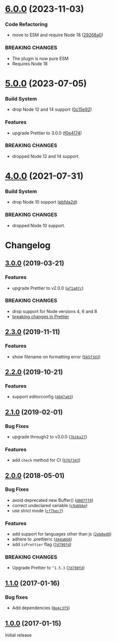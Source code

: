 # [6.0.0](https://github.com/thomasvantuycom/gulp-prettier/compare/v5.0.0...v6.0.0) (2023-11-03)


### Code Refactoring

* move to ESM and require Node 18 ([29268a0](https://github.com/thomasvantuycom/gulp-prettier/commit/29268a03955713828f36cb5a9fd8592d547f2d49))


### BREAKING CHANGES

* The plugin is now pure ESM
* Requires Node 18

# [5.0.0](https://github.com/TheDancingCode/gulp-prettier/compare/v4.0.0...v5.0.0) (2023-07-05)


### Build System

* drop Node 12 and 14 support ([0c15e92](https://github.com/TheDancingCode/gulp-prettier/commit/0c15e92bcebdc3300d65e08da0e5f4814d16fcb7))


### Features

* upgrade Prettier to 3.0.0 ([f0e4174](https://github.com/TheDancingCode/gulp-prettier/commit/f0e4174e7a3b96bed84c4a3d8449a2f2f46a56aa))


### BREAKING CHANGES

* dropped Node 12 and 14 support.

# [4.0.0](https://github.com/TheDancingCode/gulp-prettier/compare/v3.0.0...v4.0.0) (2021-07-31)


### Build System

* drop Node 10 support ([ebfda2d](https://github.com/TheDancingCode/gulp-prettier/commit/ebfda2d1123bdfd73d4c10a24dcdf2520d946244))


### BREAKING CHANGES

* dropped Node 10 support.

# Changelog

## [3.0.0](https://github.com/bhargavrpatel/gulp-prettier/compare/v2.3.0...v3.0.0) (2019-03-21)

### Features

* upgrade Prettier to v2.0.0 ([`af1a07c`](https://github.com/bhargavrpatel/gulp-prettier/commit/af1a07c))

### BREAKING CHANGES

* drop support for Node versions 4, 6 and 8
* [breaking changes in Prettier](https://prettier.io/blog/2020/03/21/2.0.0.html#breaking-changes)


## [2.3.0](https://github.com/bhargavrpatel/gulp-prettier/compare/v2.2.0...v2.3.0) (2019-11-11)

### Features

* show filename on formatting error ([`565f3d3`](https://github.com/bhargavrpatel/gulp-prettier/commit/565f3d3))

## [2.2.0](https://github.com/bhargavrpatel/gulp-prettier/compare/v2.1.0...v2.2.0) (2019-10-21)

### Features

* support editorconfig ([`4047a03`](https://github.com/bhargavrpatel/gulp-prettier/commit/4047a03))

## [2.1.0](https://github.com/bhargavrpatel/gulp-prettier/compare/v2.0.0...v2.1.0) (2019-02-01)

### Bug Fixes

* upgrade through2 to v3.0.0 ([`7b16a27`](https://github.com/bhargavrpatel/gulp-prettier/commit/7b16a27))

### Features

* add `check` method for CI ([`5f67343`](https://github.com/bhargavrpatel/gulp-prettier/commit/5f67343))

## [2.0.0](https://github.com/bhargavrpatel/gulp-prettier/compare/v1.1.0...v2.0.0) (2018-05-01)

### Bug Fixes

* avoid deprecated new Buffer() ([`d007ff9`](https://github.com/bhargavrpatel/gulp-prettier/commit/d007ff9))
* correct undeclared variable ([`c9abbbe`](https://github.com/bhargavrpatel/gulp-prettier/commit/c9abbbe))
* use strict mode ([`cf7bec7`](https://github.com/bhargavrpatel/gulp-prettier/commit/cf7bec7))

### Features

* add support for languages other than js ([`2eb0ed9`](https://github.com/bhargavrpatel/gulp-prettier/commit/2eb0ed9))
* adhere to .prettierrc ([`d44a6b0`](https://github.com/bhargavrpatel/gulp-prettier/commit/d44a6b0))
* add `isPrettier` flag ([`7d790fd`](https://github.com/bhargavrpatel/gulp-prettier/commit/7d790fd))

### BREAKING CHANGES

* Upgrade Prettier to `^1.5.3` ([`7d790fd`](https://github.com/bhargavrpatel/gulp-prettier/commit/7d790fd))

## [1.1.0](https://github.com/bhargavrpatel/gulp-prettier/compare/v1.0.0...v1.1.0) (2017-01-16)

### Bug fixes

* Add dependencies ([`0e4c3f5`](https://github.com/bhargavrpatel/gulp-prettier/commit/0e4c3f5))

## [1.0.0](https://github.com/bhargavrpatel/gulp-prettier/compare/86f02f9cdf4bc840624c21e1679dc75fad525de5...v1.0.0) (2017-01-15)

Initial release

